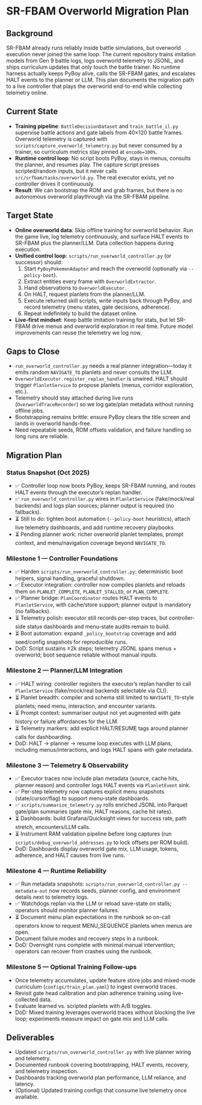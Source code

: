 ﻿# SR-FBAM Overworld Migration Plan

## Background
SR-FBAM already runs reliably inside battle simulations, but overworld execution never joined the same loop. The current repository trains imitation models from Gen 9 battle logs, logs overworld telemetry to JSONL, and ships curriculum updates that only touch the battle trainer. No runtime harness actually keeps PyBoy alive, calls the SR-FBAM gates, and escalates HALT events to the planner or LLM. This plan documents the migration path to a live controller that plays the overworld end-to-end while collecting telemetry online.

## Current State
- **Training pipeline**: `BattleDecisionDataset` and `train_battle_il.py` supervise battle actions and gate labels from 40×120 battle frames. Overworld telemetry is captured with `scripts/capture_overworld_telemetry.py` but never consumed by a trainer, so curriculum metrics stay pinned at `encode=100%`.
- **Runtime control loop**: No script boots PyBoy, stays in menus, consults the planner, and resumes play. The capture script presses scripted/random inputs, but it never calls `src/srfbam/tasks/overworld.py`. The real executor exists, yet no controller drives it continuously.
- **Result**: We can bootstrap the ROM and grab frames, but there is no autonomous overworld playthrough via the SR-FBAM pipeline.

## Target State
- **Online overworld data**: Skip offline training for overworld behavior. Run the game live, log telemetry continuously, and surface HALT events to SR-FBAM plus the planner/LLM. Data collection happens during execution.
- **Unified control loop**: `scripts/run_overworld_controller.py` (or successor) should:
  1. Start `PyBoyPokemonAdapter` and reach the overworld (optionally via `--policy-boot`).
  2. Extract entities every frame with `OverworldExtractor`.
  3. Hand observations to `OverworldExecutor`.
  4. On HALT, request planlets from the planner/LLM.
  5. Execute returned skill scripts, write inputs back through PyBoy, and record telemetry (menu states, gate decisions, adherence).
  6. Repeat indefinitely to build the dataset online.
- **Live-first mindset**: Keep battle imitation training for stats, but let SR-FBAM drive menus and overworld exploration in real time. Future model improvements can reuse the telemetry we log now.

## Gaps to Close
- `run_overworld_controller.py` needs a real planner integration—today it emits random `NAVIGATE_TO` planlets and never consults the LLM.
- `OverworldExecutor.register_replan_handler` is unwired. HALT should trigger `PlanletService` to propose planlets (menus, corridor exploration, etc.).
- Telemetry should stay attached during live runs (`OverworldTraceRecorder`) so we log gate/plan metadata without running offline jobs.
- Bootstrapping remains brittle: ensure PyBoy clears the title screen and lands in overworld hands-free.
- Need repeatable seeds, ROM offsets validation, and failure handling so long runs are reliable.

## Migration Plan

### Status Snapshot (Oct 2025)
- ✅ Controller loop now boots PyBoy, keeps SR-FBAM running, and routes HALT events through the executor’s replan handler.
- ✅ `run_overworld_controller.py` wires in `PlanletService` (fake/mock/real backends) and logs plan sources; planner output is required (no fallbacks).
- ⏳ Still to do: tighten boot automation (`--policy-boot` heuristics), attach live telemetry dashboards, and add runtime recovery playbooks.
- ⏳ Pending planner work: richer overworld planlet templates, prompt context, and menu/navigation coverage beyond `NAVIGATE_TO`.

### Milestone 1 — Controller Foundations
- ✅ Harden `scripts/run_overworld_controller.py`: deterministic boot helpers, signal handling, graceful shutdown.
- ✅ Executor integration: controller now compiles planlets and reloads them on `PLANLET_COMPLETE`, `PLANLET_STALLED`, or `PLAN_COMPLETE`.
- ✅ Planner bridge: `PlanCoordinator` routes HALT events to `PlanletService`, with cache/store support; planner output is mandatory (no fallbacks).
- ⏳ Telemetry polish: executor still records per-step traces, but controller-side status dashboards and menu-state audits remain to build.
- ⏳ Boot automation: expand `_policy_bootstrap` coverage and add seed/config snapshots for reproducible runs.
- DoD: Script sustains ≥2k steps; telemetry JSONL spans menus + overworld; boot sequence reliable without manual inputs.

### Milestone 2 — Planner/LLM Integration
- ✅ HALT wiring: controller registers the executor’s replan handler to call `PlanletService` (fake/mock/real backends selectable via CLI).
- ⏳ Planlet breadth: compiler and schema still limited to `NAVIGATE_TO`-style planlets; need menu, interaction, and encounter variants.
- ⏳ Prompt context: summariser output not yet augmented with gate history or failure affordances for the LLM.
- ⏳ Telemetry markers: add explicit HALT/RESUME tags around planner calls for dashboarding.
- DoD: HALT → planner → resume loop executes with LLM plans, including menus/interactions, and logs HALT spans with gate metadata.

### Milestone 3 — Telemetry & Observability
- ✅ Executor traces now include plan metadata (source, cache hits, planner reason) and controller logs HALT events via `PlanletEvent` sink.
- ✅ Per-step telemetry now captures explicit menu snapshots (state/cursor/flag) to support menu-state dashboards.
- ✅ `scripts/summarize_telemetry.py` rolls enriched JSONL into Parquet gate/plan summaries (gate mix, HALT reasons, cache hit rates).
- ⏳ Dashboards: build Grafana/Quicksight views for success rate, path stretch, encounters/LLM calls.
- ⏳ Instrument RAM validation pipeline before long captures (run `scripts/debug_overworld_addresses.py` to lock offsets per ROM build).
- DoD: Dashboards display overworld gate mix, LLM usage, tokens, adherence, and HALT causes from live runs.

### Milestone 4 — Runtime Reliability

- ✅ Run metadata snapshots: `scripts/run_overworld_controller.py --metadata-out` now records seeds, planner config, and environment details next to telemetry logs.
- ✅ Watchdogs replan via the LLM or reload save-state on stalls; operators should monitor planner failures.
- ⏳ Document menu plan expectations in the runbook so on-call operators know to request MENU_SEQUENCE planlets when menus are open.
- Document failure modes and recovery steps in a runbook.
- DoD: Overnight runs complete with minimal manual intervention; operators can recover from crashes using the runbook.

### Milestone 5 — Optional Training Follow-ups
- Once telemetry accumulates, update feature store jobs and mixed-mode curriculum (`configs/train_plan.yaml`) to ingest overworld traces.
- Revisit gate head calibration and plan adherence training using live-collected data.
- Evaluate learned vs. scripted planlets with A/B toggles.
- DoD: Mixed training leverages overworld traces without blocking the live loop; experiments measure impact on gate mix and LLM calls.

## Deliverables
- Updated `scripts/run_overworld_controller.py` with live planner wiring and telemetry.
- Documented runbook covering bootstrapping, HALT events, recovery, and telemetry inspection.
- Dashboards tracking overworld plan performance, LLM reliance, and latency.
- (Optional) Updated training configs that consume live telemetry once available.

